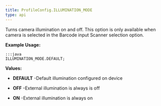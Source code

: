 ```yaml
---
title: ProfileConfig.ILLUMINATION_MODE
type: api
---
```



Turns camera illumination on and off. 
 This option is only available when camera is selected in the Barcode input Scanner selection option.
 
 

**Example Usage:**
	
	:::java	
	ILLUMINATION_MODE.DEFAULT;


**Values:**

* **DEFAULT** -Default illumination configured on device

* **OFF** -External illumination is always is off

* **ON** -External illumination is always on

